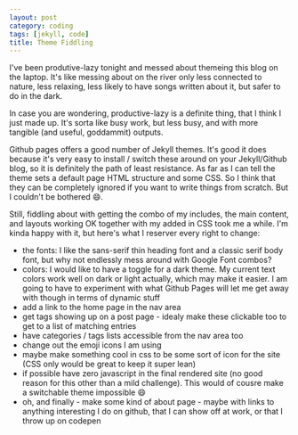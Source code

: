 ```yaml
---
layout: post
category: coding
tags: [jekyll, code]
title: Theme Fiddling
---
```


I've been produtive-lazy tonight and messed about themeing this blog on the laptop. It's like messing about on the river only less connected to nature, less relaxing, less likely to have songs written about it, but safer to do in the dark.

In case you are wondering, productive-lazy is a definite thing, that I think I just made up. It's sorta like busy work, but less busy, and with more tangible (and useful, goddammit) outputs.

Github pages offers a good number of Jekyll themes. It's good it does because it's very easy to install / switch these around on your Jekyll/Github blog, so it is definitely the path of least resistance. As far as I can tell the theme sets a default page HTML structure and some CSS. So I think that they can be completely ignored if you want to write things from scratch. But I couldn't be bothered :smile:.

Still, fiddling about with getting the combo of my includes, the main content, and layouts working OK together with my added in CSS took me a while. I'm kinda happy with it, but here's what I reserver every right to change:

- the fonts: I like the sans-serif thin heading font and a classic serif body font, but why not endlessly mess around with Google Font combos?
- colors: I would like to have a toggle for a dark theme. My current text colors work well on dark or light actually, which may make it easier. I am going to have to experiment with what Github Pages will let me get away with though in terms of dynamic stuff
- add a link to the home page in the nav area
- get tags showing up on a post page - idealy make these clickable too to get to a list of matching entries
- have categories / tags lists accessible from the nav area too
- change out the emoji icons I am using
- maybe make something cool in css to be some sort of icon for the site (CSS only would be great to keep it super lean)
- if possible have zero javascript in the final rendered site (no good reason for this other than a mild challenge). This would of cousre make a switchable theme impossible :smile:
- oh, and finally - make some kind of about page - maybe with links to anything interesting I do on github, that I can show off at work, or that I throw up on codepen
